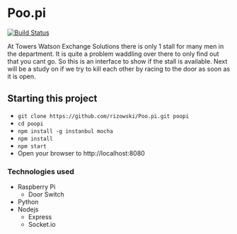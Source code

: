 Poo.pi
======
[![Build Status](https://travis-ci.org/rizowski/Poo.pi.svg?branch=master)](https://travis-ci.org/rizowski/Poo.pi)

At Towers Watson Exchange Solutions there is only 1 stall for many men in the department. It is quite a problem waddling over there to only find out that you cant go. So this is an interface to show if the stall is available. Next will be a study on if we try to kill each other by racing to the door as soon as it is open.


## Starting this project
  - `git clone https://github.com/rizowski/Poo.pi.git poopi`
  - `cd poopi`
  - `npm install -g instanbul mocha`
  - `npm install`
  - `npm start`
  - Open your browser to http://localhost:8080

### Technologies used
  * Raspberry Pi
    * Door Switch
  * Python
  * Nodejs
    * Express
    * Socket.io
